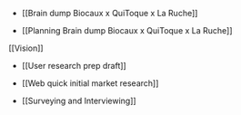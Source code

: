 
- [[Brain dump Biocaux x QuiToque x La Ruche]]

- [[Planning Brain dump Biocaux x QuiToque x La Ruche]]

[[Vision]]

- [[User research prep draft]]

- [[Web quick initial market research]]

- [[Surveying and Interviewing]]


